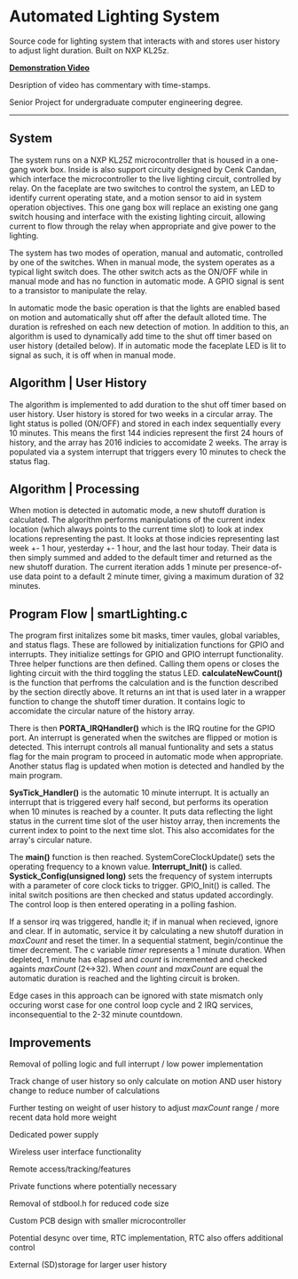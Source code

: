 # Automated Lighting System
Source code for lighting system that interacts with and stores user history to adjust light duration. Built on NXP KL25z.

**[Demonstration Video](https://youtu.be/32dDoZ-XoAY)**
 
Desription of video has commentary with time-stamps.

Senior Project for undergraduate computer engineering degree.
****************************************************************************************************************************************
## System
The system runs on a NXP KL25Z microcontroller that is housed in a one-gang work box. Inside is also support circuity designed by Cenk Candan, which interface the microcontroller to the live lighting circuit, controlled by relay. On the faceplate are two switches to control the system, an LED to identify current operating state, and a motion sensor to aid in system operation objectives. This one gang box will replace an existing one gang switch housing and interface with the existing lighting circuit, allowing current to flow through the relay when appropriate and give power to the lighting.

The system has two modes of operation, manual and automatic, controlled by one of the switches. When in manual mode, the system operates as a typical light switch does. The other switch acts as the ON/OFF while in manual mode and has no function in automatic mode. A GPIO signal is sent to a transistor to manipulate the relay.

In automatic mode the basic operation is that the lights are enabled based on motion and automatically shut off after the default alloted time. The duration is refreshed on each new detection of motion. In addition to this, an algorithm is used to dynamically add time to the shut off timer based on user history (detailed below). If in automatic mode the faceplate LED is lit to signal as such, it is off when in manual mode.

## Algorithm | User History

The algorithm is implemented to add duration to the shut off timer based on user history. User history is stored for two weeks in a      circular array. The light status is polled (ON/OFF) and stored in each index sequentially every 10 minutes. This means the first 144 indicies represent the first 24 hours of history, and the array has 2016 indicies to accomidate 2 weeks. The array is populated via a system interrupt that triggers every 10 minutes to check the status flag.

## Algorithm | Processing

When motion is detected in automatic mode, a new shutoff duration is calculated. The algorithm performs manipulations of the current index location (which always points to the current time slot) to look at index locations representing the past. It looks at those indicies representing last week +- 1 hour, yesterday +- 1 hour, and the last hour today. Their data is then simply summed and added to the default timer and returned as the new shutoff duration. The current iteration adds 1 minute per presence-of-use data point to a default 2 minute timer, giving a maximum duration of 32 minutes.

## Program Flow | smartLighting.c

The program first initalizes some bit masks, timer vaules, global variables, and status flags. These are followed by initialization functions for GPIO and interrupts. They initialize settings for GPIO and GPIO interrupt functionality. Three helper functions are then defined. Calling them opens or closes the lighting circuit with the third toggling the status LED. **calculateNewCount()** is the function that perfroms the calculation and is the function described by the section directly above. It returns an int that is used later in a wrapper function to change the shutoff timer duration. It contains logic to accomidate the circular nature of the history array.

There is then **PORTA_IRQHandler()** which is the IRQ routine for the GPIO port. An interrupt is generated when the switches are flipped or motion is detected. This interrupt controls all manual funtionality and sets a status flag for the main program to proceed in automatic mode when appropriate. Another status flag is updated when motion is detected and handled by the main program. 

**SysTick_Handler()** is the automatic 10 minute interrupt. It is actually an interrupt that is triggered every half second, but performs its operation when 10 minutes is reached by a counter. It puts data reflecting the light status in the current time slot of the user histoy array, then increments the current index to point to the next time slot. This also accomidates for the array's circular nature.

The **main()** function is then reached. SystemCoreClockUpdate() sets the operating frequency to a known value. **Interrupt_Init()** is called. **Systick_Config(unsigned long)** sets the frequency of system interrupts with a parameter of core clock ticks to trigger. GPIO_Init() is called. The inital switch positions are then checked and status updated accordingly. The control loop is then entered operating in a polling fashion. 

If a sensor irq was triggered, handle it; if in manual when recieved, ignore and clear. If in automatic, service it by calculating a new shutoff duration in *maxCount* and reset the timer. In a sequential statment, begin/continue the timer decrement. The c variable *timer* represents a 1 minute duration. When depleted, 1 minute has elapsed and *count* is incremented and checked againts *maxCount* (2<->32). When *count* and *maxCount* are equal the automatic duration is reached and the lighting circuit is broken.

Edge cases in this approach can be ignored with state mismatch only occuring worst case for one control loop cycle and 2 IRQ services, inconsequential to the 2-32 minute countdown.

## Improvements

Removal of polling logic and full interrupt / low power implementation

Track change of user history so only calculate on motion AND user history change to reduce number of calculations

Further testing on weight of user history to adjust *maxCount* range / more recent data hold more weight

Dedicated power supply

Wireless user interface functionality

Remote access/tracking/features

Private functions where potentially necessary

Removal of stdbool.h for reduced code size

Custom PCB design with smaller microcontroller

Potential desync over time, RTC implementation, RTC also offers additional control

External (SD)storage for larger user history
